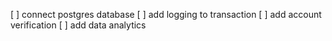 [ ] connect postgres database
[ ] add logging to transaction
[ ] add account verification
[ ] add data analytics
